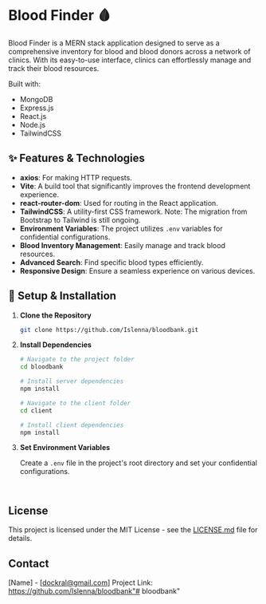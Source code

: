 # Blood Finder 🩸

Blood Finder is a MERN stack application designed to serve as a comprehensive inventory for blood and blood donors across a network of clinics. With its easy-to-use interface, clinics can effortlessly manage and track their blood resources.

Built with:
- MongoDB
- Express.js
- React.js
- Node.js
- TailwindCSS


## ✨ Features & Technologies

- **axios**: For making HTTP requests.
- **Vite**: A build tool that significantly improves the frontend development experience.
- **react-router-dom**: Used for routing in the React application.
- **TailwindCSS**: A utility-first CSS framework. Note: The migration from Bootstrap to Tailwind is still ongoing.
- **Environment Variables**: The project utilizes `.env` variables for confidential configurations.
- **Blood Inventory Management**: Easily manage and track blood resources.
- **Advanced Search**: Find specific blood types efficiently.
- **Responsive Design**: Ensure a seamless experience on various devices.


## 🚀 Setup & Installation

1. **Clone the Repository**

   ```bash
   git clone https://github.com/Islenna/bloodbank.git
   ```

2. **Install Dependencies**

   ```bash
   # Navigate to the project folder
   cd bloodbank

   # Install server dependencies
   npm install

   # Navigate to the client folder
   cd client

   # Install client dependencies
   npm install
   ```

3. **Set Environment Variables**

   Create a `.env` file in the project's root directory and set your confidential configurations.
   ```


## License

This project is licensed under the MIT License - see the [LICENSE.md](LICENSE.md) file for details.

## Contact

[Name] - [dockral@gmail.com]
Project Link: https://github.com/Islenna/bloodbank"# bloodbank" 
